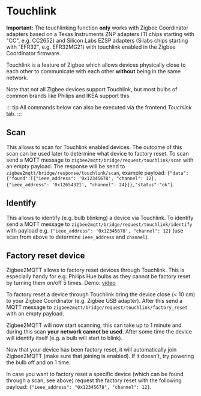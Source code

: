 # Touchlink

**Important:** The touchlinking function **only** works with Zigbee Coordinator adapters based on a Texas Instruments ZNP adapters (TI chips starting with "CC", e.g. CC2652) and Silicon Labs EZSP adapters (Silabs chips starting with "EFR32", e.g. EFR32MG21) with touchlink enabled in the Zigbee Coordinator firmware.

Touchlink is a feature of Zigbee which allows devices physically close to each other to communicate with each other **without** being in the same network.

Note that not all Zigbee devices support Touchlink, but most bulbs of common brands like Philips and IKEA support this.

::: tip
All commands below can also be executed via the frontend _Touchlink_ tab.
:::

## Scan

This allows to scan for Touchlink enabled devices. The outcome of this scan can be used later to determine what device to factory reset. To scan send a MQTT message to `zigbee2mqtt/bridge/request/touchlink/scan` with an empty payload.
The response will be send to `zigbee2mqtt/bridge/response/touchlink/scan`, example payload: `{"data":{"found":[{"ieee_address": '0x12345678', "channel": 12}, {"ieee_address": '0x12654321', "channel": 24}]},"status":"ok"}`.

## Identify

This allows to identify (e.g. bulb blinking) a device via Touchlink. To identify send a MQTT message to `zigbee2mqtt/bridge/request/touchlink/identify` with payload e.g. `{"ieee_address": '0x12345678', "channel": 12}` (use scan from above to determine `ieee_address` and `channel`).

## Factory reset device

Zigbee2MQTT allows to factory reset devices through Touchlink. This is especially handy for e.g. Philips Hue bulbs as they cannot be factory reset by turning them on/off 5 times. Demo: [video](https://www.youtube.com/watch?v=kcRj77YGyKk)

To factory reset a device through Touchlink bring the device close (< 10 cm) to your Zigbee Coordinator (e.g. Zigbee USB adapter). After this send a MQTT message to `zigbee2mqtt/bridge/request/touchlink/factory_reset` with an empty payload.

Zigbee2MQTT will now start scanning, this can take up to 1 minute and during this scan **your network cannot be used**. After some time the device will identify itself (e.g. a bulb will start to blink).

Now that your device has been factory reset, it will automatically join Zigbee2MQTT (make sure that joining is enabled). If it doesn't, try powering the bulb off and on 1 time.

In case you want to factory reset a specific device (which can be found through a scan, see above) request the factory reset with the following payload: `{"ieee_address": "0x12345678", "channel": 12}`.
